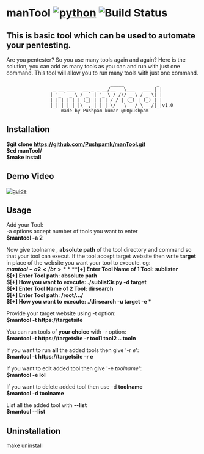 manTool [![python](https://img.shields.io/badge/Python-2.7-brightgreen.svg?style=style=flat-square)](https://www.python.org/downloads/) ![Build Status](https://travis-ci.org/Pushpamk/manTool.svg?branch=master) 
==
This is basic tool which can be used to automate your pentesting.
--
Are you pentester? So you use many tools again and again? Here is the solution, you can add as many tools as you can and run with just one command. This tool will allow you to run many tools with just one command.  

					                      _____            _ 
					 _ __ ___   __ _ _ __/__   \___   ___ | |
					| '_ ` _ \ / _` | '_ \ / /\/ _ \ / _ \| |
					| | | | | | (_| | | | / / | (_) | (_) | |
					|_| |_| |_|\__,_|_| |_\/   \___/ \___/|_|v1.0
						made by Pushpam kumar @00pushpam

Installation
--
**$git clone https://github.com/Pushpamk/manTool.git  
$cd manTool/  
$make install**

Demo Video
--
[![guide](https://user-images.githubusercontent.com/25183920/41436705-124cb8d0-7040-11e8-8c3c-76309e73e9f1.png)](https://asciinema.org/a/47xGi9fNpy7rNeHzdt8b1toZf)

Usage
-- 
Add your Tool:</br>
-a options accept number of tools you want to enter</br>
**$mantool -a 2</br>**

Now give toolname , **absolute path** of the tool directory and command so that your tool can execut. If the tool accept target website then write **target** in place of the website you want your tool to execute. eg: </br> 
**$mantool -a 2</br>**
**$[+] Enter Tool Name of 1 Tool: sublister  
$[+] Enter Tool path:  absolute path  
$[+] How you want to execute:  ./sublist3r.py -d target  
$[+] Enter Tool Name of 2 Tool:  dirsearch  
$[+] Enter Tool path:  /root/.../  
$[+] How you want to execute:  ./dirsearch -u target -e * </br>** 

Provide your target website using -t option:</br>
**$mantool -t https://targetsite</br>**

You can run tools of **your choice** with -r option:</br>
**$mantool -t https://targetsite -r tool1 tool2 .. tooln </br>**

If you want to run **all** the added tools then give '-r *e*':</br>
**$mantool -t https://targetsite -r e  </br>**

If you want to edit added tool then give '-e *toolname*':</br>
**$mantool -e lol**

If you want to delete added tool then use -d **toolname**  
**$mantool -d toolname**

List all the added tool with **--list**  
**$mantool --list**

Uninstallation
--
make uninstall